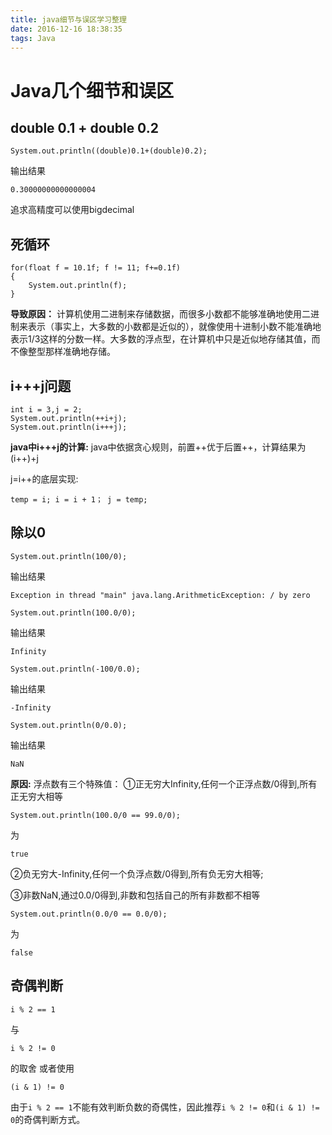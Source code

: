 ```yaml
---
title: java细节与误区学习整理
date: 2016-12-16 18:38:35
tags: Java
---
```


# Java几个细节和误区
<!-- more -->
## double 0.1 + double 0.2

```
System.out.println((double)0.1+(double)0.2);
```

输出结果


```
0.30000000000000004
```

追求高精度可以使用bigdecimal

## 死循环

```
for(float f = 10.1f; f != 11; f+=0.1f)
{
    System.out.println(f);
}
```

**导致原因：**
计算机使用二进制来存储数据，而很多小数都不能够准确地使用二进制来表示（事实上，大多数的小数都是近似的），就像使用十进制小数不能准确地表示1/3这样的分数一样。大多数的浮点型，在计算机中只是近似地存储其值，而不像整型那样准确地存储。

## i+++j问题

```
int i = 3,j = 2;
System.out.println(++i+j);
System.out.println(i+++j);
```

**java中i+++j的计算:**
java中依据贪心规则，前置++优于后置++，计算结果为(i++)+j

j=i++的底层实现:

  ```
  temp = i; i = i + 1； j = temp;
  ```

## 除以0


```
System.out.println(100/0);
```

输出结果

```
Exception in thread "main" java.lang.ArithmeticException: / by zero
```

```
System.out.println(100.0/0);
```

输出结果

```
Infinity
```

```
System.out.println(-100/0.0);
```

输出结果

```
-Infinity
```

```
System.out.println(0/0.0);
```

输出结果

```
NaN
```

**原因:**
浮点数有三个特殊值：
①正无穷大Infinity,任何一个正浮点数/0得到,所有正无穷大相等

```
System.out.println(100.0/0 == 99.0/0);
```

为

```
true
```

②负无穷大-Infinity,任何一个负浮点数/0得到,所有负无穷大相等;

③非数NaN,通过0.0/0得到,非数和包括自己的所有非数都不相等

```
System.out.println(0.0/0 == 0.0/0);
```

为

```
false
```

## 奇偶判断

```
i % 2 == 1
```

与

```
i % 2 != 0
```

的取舍
或者使用

```
(i & 1) != 0
```

由于`i % 2 == 1`不能有效判断负数的奇偶性，因此推荐`i % 2 != 0`和`(i & 1) != 0`的奇偶判断方式。